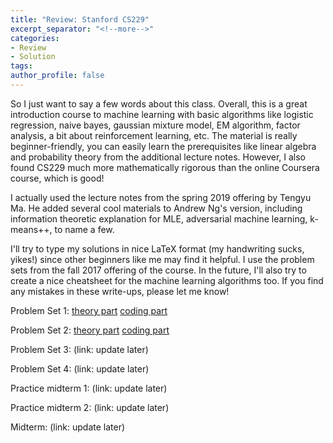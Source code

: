 ```yaml
---
title: "Review: Stanford CS229"
excerpt_separator: "<!--more-->"
categories:
- Review
- Solution
tags:
author_profile: false
---
```


So I just want to say a few words about this class. Overall, this is a great introduction course to machine learning with basic algorithms like logistic regression, naive bayes, gaussian mixture model, EM algorithm, factor analysis, a bit about reinforcement learning, etc. The material is really beginner-friendly, you can easily learn the prerequisites like linear algebra and probability theory from the additional lecture notes. However, I also found CS229 much more mathematically rigorous than the online Coursera course, which is good!

I actually used the lecture notes from the spring 2019 offering by Tengyu Ma. He added several cool materials to Andrew Ng's version, including information theoretic explanation for MLE, adversarial machine learning, k-means++, to name a few.

I'll try to type my solutions in nice LaTeX format (my handwriting sucks, yikes!) since other beginners like me may find it helpful. I use the problem sets from the fall 2017 offering of the course. In the future, I'll also try to create a nice cheatsheet for the machine learning algorithms too. If you find any mistakes in these write-ups, please let me know!

Problem Set 1: [theory part](/assets/pdf/2020-01-06-cs229/CS229-PS1.pdf) [coding part](/assets/zip/2020-01-06-cs229/CS229-PS1.zip)

Problem Set 2: [theory part](/assets/pdf/2020-01-06-cs229/CS229-PS2.pdf) [coding part](/assets/zip/2020-01-06-cs229/CS229-PS2.zip)

Problem Set 3: (link: update later)

Problem Set 4: (link: update later)

Practice midterm 1: (link: update later)

Practice midterm 2: (link: update later)

Midterm: (link: update later)